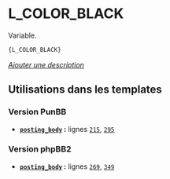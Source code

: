 # L_COLOR_BLACK


Variable.

```html
{L_COLOR_BLACK}
```

[*Ajouter une description*](https://fa-tvars.appspot.com/var/L_COLOR_BLACK)

## Utilisations dans les templates

### Version PunBB
* __[`posting_body`](../tpl/var/punbb/posting_body.md#readme) :__ lignes [`215`](../tpl/src/punbb/posting_body.tpl#L215), [`295`](../tpl/src/punbb/posting_body.tpl#L295)

### Version phpBB2
* __[`posting_body`](../tpl/var/subsilver/posting_body.md#readme) :__ lignes [`269`](../tpl/src/subsilver/posting_body.tpl#L269), [`349`](../tpl/src/subsilver/posting_body.tpl#L349)